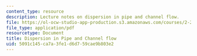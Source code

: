 ```yaml
---
content_type: resource
description: Lecture notes on dispersion in pipe and channel flow.
file: https://ol-ocw-studio-app-production.s3.amazonaws.com/courses/2-27-turbulent-flow-and-transport-spring-2002/5091c145ca7a3fe1d6d759cae9b803e2_9_Taylor_dispersion.pdf
file_type: application/pdf
resourcetype: Document
title: Dispersion in Pipe and Channel flow
uid: 5091c145-ca7a-3fe1-d6d7-59cae9b803e2
---
```


